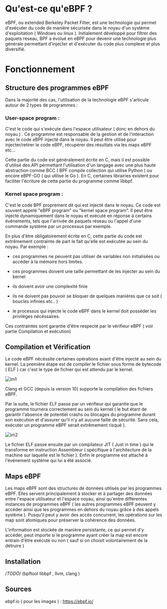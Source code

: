 

# Qu'est-ce qu'eBPF ? 

eBPF, ou extended Berkeley Packet Filter, est une technologie qui permet d'exécuter du code de manière sécurisée dans le noyau d'un système d'exploitation ( Windows ou linux ). Initialement développé pour filtrer des paquets réseau, BPF a évolué en eBPF pour devenir une technologie plus générale permettant d'injecter et d'exécuter du code plus complexe et plus diversifié.



# Fonctionnement 

## Structure des programmes eBPF

Dans la majorité des cas, l'utilisation de la technologie eBPF s'articule autour de 2 types de programmes :

### User-space program :
C'est le code qui s'exécute dans l'espace utilisateur ( donc en dehors du noyau ) . Ce programme est responsable de la gestion et de l'interaction avec le code eBPF injecté dans le noyau. Il peut être utilisé pour injecter/retirer le code eBPF, récupérer des résultats via les maps eBPF etc...

Cette partie du code est généralement écrite en C, mais il est possible d'utilisé des API permettant l'utilisation d'un langage avec une plus haute abstraction comme BCC ( BPF compile collection qui utilise Python ) ou encore eBPF-GO ( qui utilise le Go ). En C, certaines librairies existent pour faciliter l'écriture de cette partie du programme comme libbpf. 

### Kernel space program :

C'est le code BPF proprement dit qui est injecté dans le noyau. Ce code est souvent appelé "eBPF program" ou "kernel space program". 
Il peut être injecté dynamiquement dans le noyau et exécuté en réponse à certains événements, tels que l'arrivée de paquets réseau ou l'appel d'une commande système par un processus par exemple. 

En plus d'être obligatoirement écrite en C, cette partie du code est extrêmement contrainte de part le fait qu'elle est exécutée au sein du noyau. Par exemple :
    
- ces programmes ne peuvent pas utiliser de variables non initialisées ou accéder à la mémoire hors limites.

- ces programmes doivent une taille permettant de les injecter au sein du kernel 

- ils doivent avoir une complexité finie

- ils ne doivent pas pouvoir se bloquer de quelques manières que ce soit ( boucles infinies etc.. )

- le processus qui injecte le code eBPF dans le kernel doit posséder les privilèges nécéssaires. 

Ces contraintes sont garantie d'être respecté par le vérifieur eBPF ( voir partie Compilation et exécution)


## Compilation et Vérification

Le code eBPF nécéssite certaines opérations avant d'être injecté au sein du kernel. La première étape est de compiler le fichier sous forme de bytecode ( ELF ) car c'est le type de fichier qui est attendu par le kernel. 

![im1](https://ebpf.io/static/a7160cd231b062b321f2a479a4d0848f/9180b/clang.png "compilation d'un programme eBPF en fichier ELF")

Clang et GCC (depuis la version 10) supporte la compilation des fichiers eBPF.



Par la suite, le fichier ELF passe par un vérifieur qui garantie que le programme tournera correctement au sein du kernel ( le but étant de garantir l'absence de potentiel crashs ou blocages du programme durant son exécution et d'assurer qu'il n'y ait aucune faille de sécurité. Sans cela, exécuter un programme eBPF serait extrêmement risqué ). 

![im2](https://ebpf.io/static/7eec5ccd8f6fbaf055256da4910acd5a/b5f15/loader.png "Processus d'exécution d'un programme eBPF: de la vérification à l'injection au sein du kernel")


Le fichier ELF passe ensuite par un compilateur JIT ( Just in time ) qui le transforme en instruction Assembleur ( spécifique à l'architecture de la machine sur laquelle est le fichier ). Enfin le programme est attaché à l'événement système qui lui a été associé. 



## Maps eBPF 


Les maps eBPF sont des structures de données utilisés par les programmes eBPF.  Elles servent principalement à stocker et à partager des données entre l'espace utilisateur et l'espace noyau, ainsi qu'entre différentes instances de programmes eBPF ( les autres programmes eBPF peuvent y accéder ainsi que les programmes en dehors du noyau grâce à des appels système ). Pusqu'il peut y avoir des accès concurrent, les opérations sur les map sont atomiques pour préserver la cohérence des données. 

L'information est stockée de manière persistante, ce qui permet d'y accéder, peut importe si le programme ayant créer la map est encore entrain d'être exécuté ou non ( sauf si on choisit volontairement de la détruire )

## Installation
/*TODO*/ (bpftool libbpf , llvm, clang )


## Sources

ebpf.io ( pour les images ) : https://ebpf.io/








